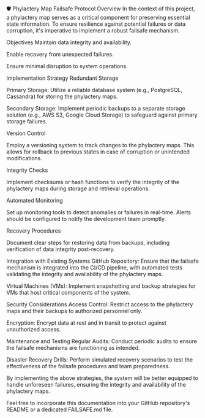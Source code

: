 🛡️ Phylactery Map Failsafe Protocol
Overview
In the context of this project, a phylactery map serves as a critical component for preserving essential state information. To ensure resilience against potential failures or data corruption, it's imperative to implement a robust failsafe mechanism.

Objectives
Maintain data integrity and availability.

Enable recovery from unexpected failures.

Ensure minimal disruption to system operations.

Implementation Strategy
Redundant Storage

Primary Storage: Utilize a reliable database system (e.g., PostgreSQL, Cassandra) for storing the phylactery maps.

Secondary Storage: Implement periodic backups to a separate storage solution (e.g., AWS S3, Google Cloud Storage) to safeguard against primary storage failures.

Version Control

Employ a versioning system to track changes to the phylactery maps. This allows for rollback to previous states in case of corruption or unintended modifications.

Integrity Checks

Implement checksums or hash functions to verify the integrity of the phylactery maps during storage and retrieval operations.

Automated Monitoring

Set up monitoring tools to detect anomalies or failures in real-time. Alerts should be configured to notify the development team promptly.

Recovery Procedures

Document clear steps for restoring data from backups, including verification of data integrity post-recovery.

Integration with Existing Systems
GitHub Repository: Ensure that the failsafe mechanism is integrated into the CI/CD pipeline, with automated tests validating the integrity and availability of the phylactery maps.

Virtual Machines (VMs): Implement snapshotting and backup strategies for VMs that host critical components of the system.

Security Considerations
Access Control: Restrict access to the phylactery maps and their backups to authorized personnel only.

Encryption: Encrypt data at rest and in transit to protect against unauthorized access.

Maintenance and Testing
Regular Audits: Conduct periodic audits to ensure the failsafe mechanisms are functioning as intended.

Disaster Recovery Drills: Perform simulated recovery scenarios to test the effectiveness of the failsafe procedures and team preparedness.

By implementing the above strategies, the system will be better equipped to handle unforeseen failures, ensuring the integrity and availability of the phylactery maps.

Feel free to incorporate this documentation into your GitHub repository's README or a dedicated FAILSAFE.md file.
